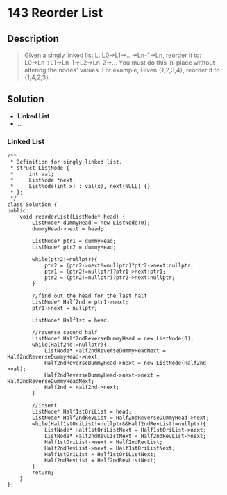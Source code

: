 # 143 Reorder List

## Description
> Given a singly linked list L: L0→L1→…→Ln-1→Ln,
> reorder it to: L0→Ln→L1→Ln-1→L2→Ln-2→…
> You must do this in-place without altering the nodes' values.
> For example,
> Given {1,2,3,4}, reorder it to {1,4,2,3}.


## Solution
- **Linked List**
- ...


### Linked List
```
/**
 * Definition for singly-linked list.
 * struct ListNode {
 *     int val;
 *     ListNode *next;
 *     ListNode(int x) : val(x), next(NULL) {}
 * };
 */
class Solution {
public:
    void reorderList(ListNode* head) {
        ListNode* dummyHead = new ListNode(0);
        dummyHead->next = head;
        
        ListNode* ptr1 = dummyHead;
        ListNode* ptr2 = dummyHead;
        
        while(ptr2!=nullptr){
            ptr2 = (ptr2->next!=nullptr)?ptr2->next:nullptr;
            ptr1 = (ptr2!=nullptr)?ptr1->next:ptr1;
            ptr2 = (ptr2!=nullptr)?ptr2->next:nullptr;
        }
        
        //find out the head for the last half
        ListNode* Half2nd = ptr1->next;
        ptr1->next = nullptr;
        
        ListNode* Half1st = head;
        
        //reverse second half
        ListNode* Half2ndReverseDummyHead = new ListNode(0);
        while(Half2nd!=nullptr){
            ListNode* Half2ndReverseDummyHeadNext = Half2ndReverseDummyHead->next;
            Half2ndReverseDummyHead->next = new ListNode(Half2nd->val);
            Half2ndReverseDummyHead->next->next = Half2ndReverseDummyHeadNext;
            Half2nd = Half2nd->next;
        }
        
        //insert
        ListNode* Half1stOriList = head;
        ListNode* Half2ndRevList = Half2ndReverseDummyHead->next;
        while(Half1stOriList!=nullptr&&Half2ndRevList!=nullptr){
            ListNode* Half1stOriListNext = Half1stOriList->next;
            ListNode* Half2ndRevListNext = Half2ndRevList->next;
            Half1stOriList->next = Half2ndRevList;
            Half2ndRevList->next = Half1stOriListNext;
            Half1stOriList = Half1stOriListNext;
            Half2ndRevList = Half2ndRevListNext;
        }
        return;
    }
};
```
